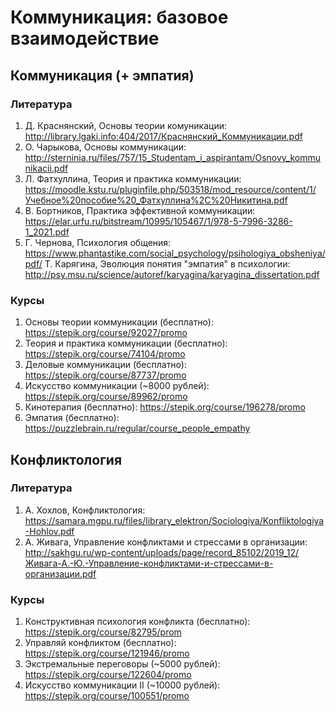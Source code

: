 # Коммуникация: базовое взаимодействие

## Коммуникация (+ эмпатия)

### Литература
1. Д. Краснянский, Основы теории комуникации: http://library.lgaki.info:404/2017/Краснянский_Коммуникации.pdf
2. О. Чарыкова, Основы коммуникации: http://sterninia.ru/files/757/15_Studentam_i_aspirantam/Osnovy_kommunikacii.pdf
3. Л. Фатхуллина, Теория и практика коммуникации: https://moodle.kstu.ru/pluginfile.php/503518/mod_resource/content/1/Учебное%20пособие%20_Фатхуллина%2C%20Никитина.pdf
4. В. Бортников, Практика эффективной коммуникации: https://elar.urfu.ru/bitstream/10995/105467/1/978-5-7996-3286-1_2021.pdf
5. Г. Чернова, Психология общения: https://www.phantastike.com/social_psychology/psihologiya_obsheniya/pdf/
   Т. Карягина, Эволюция понятия "эмпатия" в психологии: http://psy.msu.ru/science/autoref/karyagina/karyagina_dissertation.pdf

### Курсы
1. Основы теории коммуникации (бесплатно): https://stepik.org/course/92027/promo
2. Теория и практика коммуникации (бесплатно): https://stepik.org/course/74104/promo
3. Деловые коммуникации (бесплатно): https://stepik.org/course/87737/promo
4. Искусство коммуникации (~8000 рублей): https://stepik.org/course/89962/promo
5. Кинотерапия (бесплатно): https://stepik.org/course/196278/promo
6. Эмпатия (бесплатно): https://puzzlebrain.ru/regular/course_people_empathy

## Конфликтология

### Литература
1. А. Хохлов, Конфликтология: https://samara.mgpu.ru/files/library_elektron/Sociologiya/Konfliktologiya-Hohlov.pdf
2. А. Живага, Управление конфликтами и стрессами в организации: http://sakhgu.ru/wp-content/uploads/page/record_85102/2019_12/Живага-А.-Ю.-Управление-конфликтами-и-стрессами-в-организации.pdf

### Курсы
1. Конструктивная психология конфликта (бесплатно): https://stepik.org/course/82795/prom
2. Управляй конфликтом (бесплатно): https://stepik.org/course/121946/promo
3. Экстремальные переговоры (~5000 рублей): https://stepik.org/course/122604/promo
4. Искусство коммуникации II (~10000 рублей): https://stepik.org/course/100551/promo
